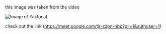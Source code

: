 this image was taken from the video

![Image of Yaktocat](https://octodex.github.com/images/yaktocat.png)

check out the link (https://meet.google.com/tjr-zzpn-nbp?pli=1&authuser=1)
